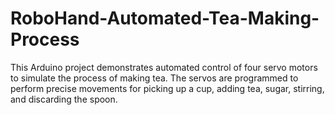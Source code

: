 # RoboHand-Automated-Tea-Making-Process
This Arduino project demonstrates automated control of four servo motors to simulate the process of making tea. The servos are programmed to perform precise movements for picking up a cup, adding tea, sugar, stirring, and discarding the spoon.
